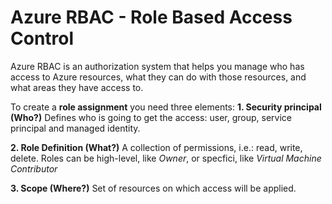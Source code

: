 # Azure RBAC - Role Based Access Control
Azure RBAC is an authorization system that helps you manage who has access to Azure resources, what they can do with those resources, and what areas they have access to.

To create a **role assignment** you need three elements:
**1. Security principal (Who?)**
    Defines who is going to get the access: user, group, service principal and managed identity.

**2. Role Definition (What?)**
    A collection of permissions, i.e.: read, write, delete. Roles can be high-level, like *Owner*, or specfici, like *Virtual Machine Contributor*

**3. Scope (Where?)**
    Set of resources on which access will be applied. 

